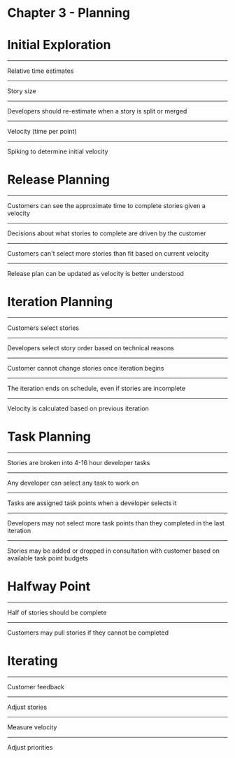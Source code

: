 Chapter 3 - Planning
====================

Initial Exploration
===================

---

Relative time estimates

---

Story size

---

Developers should re-estimate when a story is split or merged

---

Velocity (time per point)

---

Spiking to determine initial velocity

Release Planning
================

---

Customers can see the approximate time to complete stories given a velocity

---

Decisions about what stories to complete are driven by the customer

---

Customers can't select more stories than fit based on current velocity

---

Release plan can be updated as velocity is better understood

Iteration Planning
==================

---

Customers select stories

---

Developers select story order based on technical reasons

---

Customer cannot change stories once iteration begins

---

The iteration ends on schedule, even if stories are incomplete

---

Velocity is calculated based on previous iteration

Task Planning
=============

---

Stories are broken into 4-16 hour developer tasks

---

Any developer can select any task to work on

---

Tasks are assigned task points when a developer selects it

---

Developers may not select more task points than they completed in the last iteration

---

Stories may be added or dropped in consultation with customer based on available task point budgets

Halfway Point
=============

---

Half of stories should be complete

---

Customers may pull stories if they cannot be completed

Iterating
=========

---

Customer feedback

---

Adjust stories

---

Measure velocity

---

Adjust priorities
